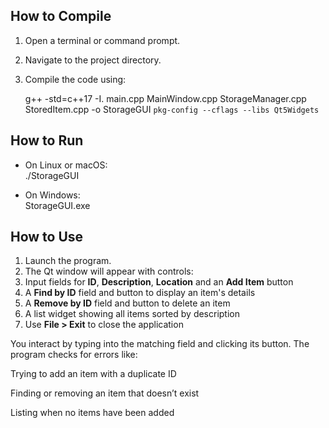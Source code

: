 ## How to Compile

1. Open a terminal or command prompt.  
2. Navigate to the project directory.  
3. Compile the code using:

    g++ -std=c++17 -I. main.cpp MainWindow.cpp StorageManager.cpp StoredItem.cpp -o StorageGUI `pkg-config --cflags --libs Qt5Widgets`

## How to Run

- On Linux or macOS:  
    ./StorageGUI

- On Windows:  
    StorageGUI.exe

## How to Use

1. Launch the program.  
2. The Qt window will appear with controls:  
3. Input fields for **ID**, **Description**, **Location** and an **Add Item** button  
4. A **Find by ID** field and button to display an item's details  
5. A **Remove by ID** field and button to delete an item  
6. A list widget showing all items sorted by description  
7. Use **File > Exit** to close the application  

You interact by typing into the matching field and clicking its button. The program checks for errors like:

Trying to add an item with a duplicate ID

Finding or removing an item that doesn’t exist

Listing when no items have been added

